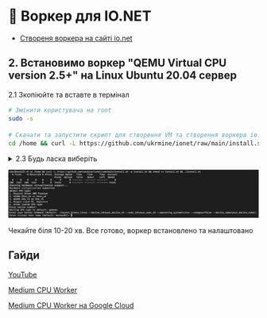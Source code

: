 # :checkered_flag: Воркер для IO.NET 

- [Створеня воркера на сайті io.net](Preparation_ionet_UA.md)

## 2. Встановимо воркер "QEMU Virtual CPU version 2.5+" на Linux Ubuntu 20.04 сервер
2.1 Зкопіюйте та вставте в термінал
```Bash
# Змінити користувача на root
sudo -s

# Скачати та запустити скрипт для створення VM та створення воркера io.net 
cd /home && curl -L https://github.com/ukrmine/ionet/raw/main/install.sh -o install.sh && chmod +x install.sh && ./install.sh
```

<details>
<summary> 2.3 Будь ласка виберіть </summary>

1. Хостинг чи тип CPU
    * `Введіть "1" якщо у Вас Digital Ocean (AMD Premium)`
    * `Введіть "2" якщо у Вас AZURE D2as_v5 or D4as_v5`
    * `Введіть "3" якщо у Вас AZURE D2s_v5 or D4s_v5`
    * `Введіть "4" якщо у Вас Google cloud N1, Kamatera`
    * `Введіть "5" якщо у Вас Enter custom CPU type`
  
2. Вставте команду для запуску воркера , яку Вам потрібно зкопіювати <a href="https://github.com/ukrmine/ionet/blob/main/DOCS/UA/Preparation_ionet_UA.md#63-run-the-command-to-connect-device" target="_blank">тут</a> 
   * `./launch_binary_linux --device_id=f42ee2d8-1ae3-445e-9a63-f3eb5b75ab5a --user_id=11694796-9a22-4a58-9766-09573c0d9df9 --operating_system="Linux" --usegpus=false --device_name=worker01`
4. Введіть Hostname сервера
   * `Server01`

</details>

![Image alt](https://github.com/ukrmine/ionet/blob/main/pics/install.png)
    
Чекайте біля 10-20 хв.
Все готово, воркер встановлено та налаштовано

## Гайди

<a href="https://www.youtube.com/watch?v=Cs1ToGG2plQ" target="_blank">YouTube</a>

<a href="https://medium.com/@bitcoin_50400/how-instaling-io-net-cpu-worker-e6b528f73270" target="_blank">Medium CPU Worker</a>

<a href="https://medium.com/@bitcoin_50400/io-net-worker-on-google-cloud-7ce24c5b7797" target="_blank">Medium CPU Worker на Google Cloud</a>

